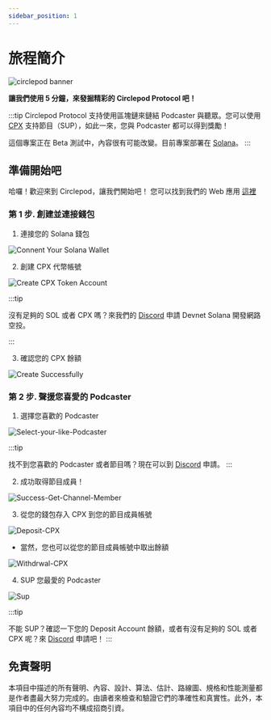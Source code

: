 ```yaml
---
sidebar_position: 1
---
```


# 旅程簡介

![circlepod banner](/img/circlepod-banner.jpg)

**讓我們使用 5 分鐘，來發掘精彩的 Circlepod Protocol 吧！**

:::tip
Circlepod Protocol 支持使用區塊鏈來鏈結 Podcaster 與聽眾。您可以使用 [CPX](/docs/tokenomics/intro) 支持節目（SUP），如此一來，您與 Podcaster 都可以得到獎勵！

這個專案正在 Beta 測試中，內容很有可能改變。目前專案部署在 [Solana](https://solana.com/)。
:::

## 準備開始吧

哈囉！歡迎來到 Circlepod，讓我們開始吧！
您可以找到我們的 Web 應用 [這裡](/docs/about/links)

### 第 1 步. 創建並連接錢包

1. 連接您的 Solana 錢包

![Connent Your Solana Wallet](/img/tutorial/connect-wallet.png)

2. 創建 CPX 代幣帳號

![Create CPX Token Account](/img/tutorial/create-wallet.png)

:::tip

沒有足夠的 SOL 或者 CPX 嗎？來我們的 [Discord](https://discord.gg/4rTM9tRV8s) 申請 Devnet Solana 開發網路空投。

:::

3. 確認您的 CPX 餘額

![Create Successfully](/img/tutorial/create-successfully.png)

### 第 2 步. 聲援您喜愛的 Podcaster

1. 選擇您喜歡的 Podcaster

![Select-your-like-Podcaster](/img/channel/support/choose-this-channel.png)

:::tip

找不到您喜歡的 Podcaster 或者節目嗎？現在可以到 [Discord](https://discord.gg/6ACR6uDJTC) 申請。
:::

2. 成功取得節目成員！

![Success-Get-Channel-Member](/img/tutorial/pool.png)


3. 從您的錢包存入 CPX 到您的節目成員帳號

![Deposit-CPX](/img/tutorial/deposit.png)

* 當然，您也可以從您的節目成員帳號中取出餘額

![Withdrwal-CPX](/img/tutorial/withdraw.png)

4. SUP 您最愛的 Podcaster

![Sup](/img/tutorial/sup-channel.png)

:::tip

不能 SUP？確認一下您的 Deposit Account 餘額，或者有沒有足夠的 SOL 或者 CPX 呢？來 [Discord](https://discord.gg/4rTM9tRV8s) 申請吧！
:::

## 免責聲明

本項目中描述的所有聲明、內容、設計、算法、估計、路線圖、規格和性能測量都是作者盡最大努力完成的。由讀者來檢查和驗證它們的準確性和真實性。此外，本項目中的任何內容均不構成招商引資。
